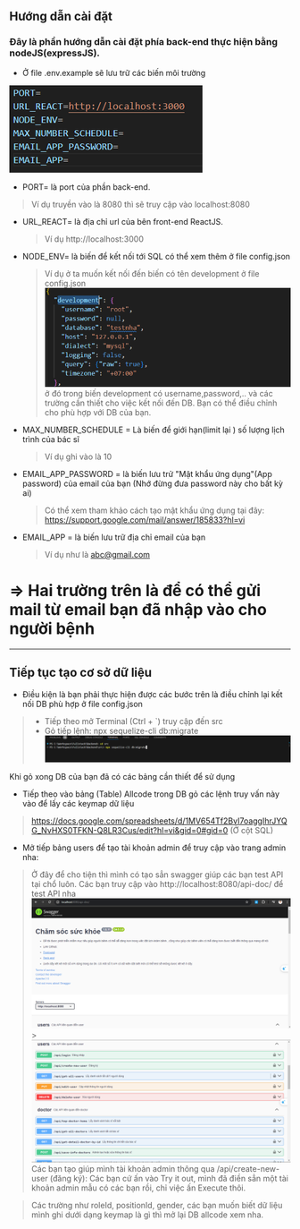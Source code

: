 ## Hướng dẫn cài đặt

### Đây là phần hướng dẫn cài đặt phía back-end thực hiện bằng nodeJS(expressJS).

- Ở file .env.example sẽ lưu trữ các biến môi trường

![alt text](image.png)

- PORT= là port của phần back-end.

> Ví dụ truyền vào là 8080 thì sẽ truy cập vào localhost:8080

- URL_REACT= là địa chỉ url của bên front-end ReactJS.

  > Ví dụ http://localhost:3000

- NODE_ENV= là biến để kết nối tới SQL có thể xem thêm ở file config.json

  > Ví dụ ở ta muốn kết nối đến biến có tên development ở file config.json
  > ![alt text](image-1.png)
  > ở đó trong biến development có username,password,.. và các trường cần thiết cho việc kết nối đến DB. Bạn có thể điều chỉnh cho phù hợp với DB của bạn.

- MAX_NUMBER_SCHEDULE = Là biến để giới hạn(limit lại ) số lượng lịch trình của bác sĩ

  > Ví dụ ghi vào là 10

- EMAIL_APP_PASSWORD = là biến lưu trử "Mật khẩu ứng dụng"(App password) của email của bạn (Nhớ đừng đưa password này cho bất kỳ ai)

  > Có thể xem tham khảo cách tạo mật khẩu ứng dụng tại đây: https://support.google.com/mail/answer/185833?hl=vi

- EMAIL_APP = là biến lưu trữ địa chỉ email của bạn
  > Ví dụ như là abc@gmail.com

# => Hai trường trên là để có thể gửi mail từ email bạn đã nhập vào cho người bệnh

---

## Tiếp tục tạo cơ sở dữ liệu

- Điều kiện là bạn phải thực hiện được các bước trên là điều chỉnh lại kết nối DB phù hợp ở file config.json

> - Tiếp theo mở Terminal (Ctrl + `) truy cập đến src
> - Gỏ tiếp lệnh: npx sequelize-cli db:migrate
>   ![alt text](image-2.png)

Khi gỏ xong DB của bạn đã có các bảng cần thiết để sử dụng

- Tiếp theo vào bảng (Table) Allcode trong DB gỏ các lệnh truy vấn này vào để lấy các keymap dữ liệu

> https://docs.google.com/spreadsheets/d/1MV654Tf2BvI7oaggIhrJYQG_NvHXS0TFKN-Q8LR3Cus/edit?hl=vi&gid=0#gid=0
> (Ở cột SQL)

- Mở tiếp bảng users để tạo tài khoản admin để truy cập vào trang admin nha:

> Ở đây để cho tiện thì mình có tạo sẳn swagger giúp các bạn test API tại chổ luôn.
> Các bạn truy cập vào http://localhost:8080/api-doc/ để test API nha
> ![alt text](image-3.png) > ![alt text](image-4.png)
> Các bạn tạo giúp mình tài khoản admin thông qua
> /api/create-new-user (đăng ký): Các bạn cứ ấn vào Try it out, mình đã điền sẳn một tài khoản admin mẫu có các bạn rồi, chỉ việc ấn Execute thôi.

> Các trường như roleId, positionId, gender, các bạn muốn biết dữ liệu mình ghi dưới dạng keymap là gì thì mở lại DB allcode xem nha.
